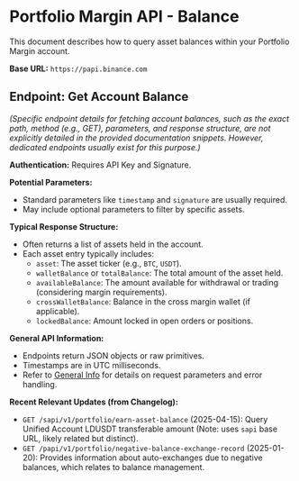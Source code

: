 # Portfolio Margin API - Balance

This document describes how to query asset balances within your Portfolio Margin account.

**Base URL:** `https://papi.binance.com`

## Endpoint: Get Account Balance

*(Specific endpoint details for fetching account balances, such as the exact path, method (e.g., GET), parameters, and response structure, are not explicitly detailed in the provided documentation snippets. However, dedicated endpoints usually exist for this purpose.)*

**Authentication:** Requires API Key and Signature.

**Potential Parameters:**
*   Standard parameters like `timestamp` and `signature` are usually required.
*   May include optional parameters to filter by specific assets.

**Typical Response Structure:**
*   Often returns a list of assets held in the account.
*   Each asset entry typically includes:
    *   `asset`: The asset ticker (e.g., `BTC`, `USDT`).
    *   `walletBalance` or `totalBalance`: The total amount of the asset held.
    *   `availableBalance`: The amount available for withdrawal or trading (considering margin requirements).
    *   `crossWalletBalance`: Balance in the cross margin wallet (if applicable).
    *   `lockedBalance`: Amount locked in open orders or positions.

**General API Information:**
*   Endpoints return JSON objects or raw primitives.
*   Timestamps are in UTC milliseconds.
*   Refer to [General Info](./account-info.md) for details on request parameters and error handling.

**Recent Relevant Updates (from Changelog):**
*   `GET /sapi/v1/portfolio/earn-asset-balance` (2025-04-15): Query Unified Account LDUSDT transferable amount (Note: uses `sapi` base URL, likely related but distinct).
*   `GET /papi/v1/portfolio/negative-balance-exchange-record` (2025-01-20): Provides information about auto-exchanges due to negative balances, which relates to balance management. 